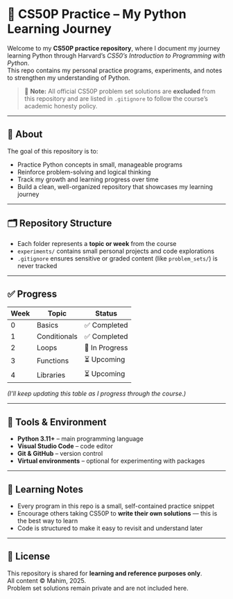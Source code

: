 # 🐍 CS50P Practice – My Python Learning Journey

Welcome to my **CS50P practice repository**, where I document my journey learning Python through Harvard’s *CS50’s Introduction to Programming with Python*.  
This repo contains my personal practice programs, experiments, and notes to strengthen my understanding of Python.

> 🛑 **Note:** All official CS50P problem set solutions are **excluded** from this repository and are listed in `.gitignore` to follow the course’s academic honesty policy.

---

## 📘 About
The goal of this repository is to:
- Practice Python concepts in small, manageable programs  
- Reinforce problem-solving and logical thinking  
- Track my growth and learning progress over time  
- Build a clean, well-organized repository that showcases my learning journey

---

## 🗂️ Repository Structure





- Each folder represents a **topic or week** from the course  
- `experiments/` contains small personal projects and code explorations  
- `.gitignore` ensures sensitive or graded content (like `problem_sets/`) is never tracked

---

## ✅ Progress

| Week | Topic         | Status        |
|------|---------------|---------------|
| 0    | Basics        | ✅ Completed  |
| 1    | Conditionals  | ✅ Completed  |
| 2    | Loops         | 🔄 In Progress|
| 3    | Functions     | ⏳ Upcoming   |
| 4    | Libraries     | ⏳ Upcoming   |

*(I’ll keep updating this table as I progress through the course.)*

---

## 🧰 Tools & Environment
- **Python 3.11+** – main programming language  
- **Visual Studio Code** – code editor  
- **Git & GitHub** – version control  
- **Virtual environments** – optional for experimenting with packages

---

## 💬 Learning Notes
- Every program in this repo is a small, self-contained practice snippet  
- Encourage others taking CS50P to **write their own solutions** — this is the best way to learn  
- Code is structured to make it easy to revisit and understand later

---

## 📜 License
This repository is shared for **learning and reference purposes only**.  
All content © Mahim, 2025.  
Problem set solutions remain private and are not included here.
